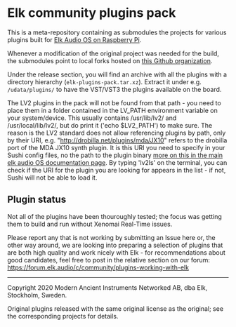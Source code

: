 # Elk community plugins pack

This is a meta-repository containing as submodules the projects for various plugins built for [Elk Audio OS on Raspberry Pi](https://github.com/elk-audio/).

Whenever a modification of the original project was needed for the build, the submodules point to local forks hosted on [this Github organization](https://github.com/elk-community).

Under the release section, you will find an archive with all the plugins with a directory hierarchy (`elk-plugins-pack.tar.xz`). Extract it under e.g. `/udata/plugins/` to have the VST/VST3 the plugins available on the board. 

The LV2 plugins in the pack will not be found from that path - you need to place them in a folder contained in the LV_PATH environment variable on your system/device. This usually contains /usr/lib/lv2/ and /usr/local/lib/lv2/, but do print it ('echo $LV2_PATH') to make sure.
The reason is the LV2 standard does not allow referencing plugins by path, only by their URI, e.g. "http://drobilla.net/plugins/mda/JX10" refers to the drobilla port of the MDA JX10 synth plugin. It is this URI you need to specify in your Sushi config files, no the path to the plugin binary [more on this in the main elk audio OS documentation page](https://elk-audio.github.io/elk-docs/html/index.html).
By typing 'lv2ls' on the terminal, you can check if the URI for the plugin you are looking for appears in the list - if not, Sushi will not be able to load it.

## Plugin status

Not all of the plugins have been thouroughly tested; the focus was getting them to build and run without Xenomai Real-Time issues.

Please report any that is not working by submitting an Issue here or, the other way around, we are looking into preparing a selection of plugins that are both high quality and work nicely with Elk - for recommendations about good candidates, feel free to post in the relative section on our forum:
https://forum.elk.audio/c/community/plugins-working-with-elk

---
Copyright 2020 Modern Ancient Instruments Networked AB, dba Elk, Stockholm, Sweden.

Original plugins released with the same original license as the original; see the corresponding projects for details.
